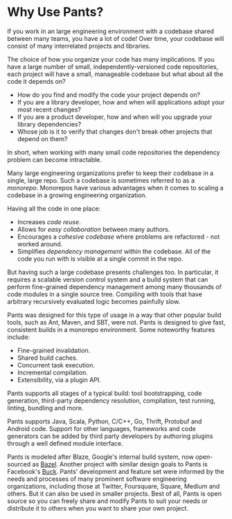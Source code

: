 Why Use Pants?
==============

If you work in an large engineering environment with a codebase shared
between many teams, you have a lot of code!  Over time, your codebase
will consist of many interrelated projects and libraries.

The choice of how you organize your code has many implications.  If
you have a large number of small, independently-versioned code
repositories, each project will have a small, manageable codebase but
what about all the code it depends on?

+ How do you find and modify the code your project depends on?
+ If you are a library developer, how and when will applications adopt
your most recent changes?
+ If you are a product developer, how and when will you upgrade your
  library dependencies?
+ Whose job is it to verify that changes don't break other projects
  that depend on them?

In short, when working with many small code repositories the
dependency problem can become intractable.

Many large engineering organizations prefer to keep their codebase in
a single, large repo.  Such a codebase is sometimes referred to as a
_monorepo_.  Monorepos have various advantages when it comes to
scaling a codebase in a growing engineering organization.

 Having all the code in one place:

+ Increases *code reuse*.
+ Allows for *easy collaboration* between many authors.
+ Encourages a *cohesive codebase* where problems are refactored - not worked around.
+ Simplifies *dependency management* within the codebase.   All of the
code you run with is visible at a single commit in the repo.

But having such a large codebase presents challenges too.    In
particular, it requires a scalable version control system and a build
system that can perform fine-grained dependency management among many
thousands of code modules in a single source tree.  Compiling with
tools that have arbitrary recursively evaluated logic becomes
painfully slow.

Pants was designed for this type of usage in a way that other popular build tools, such as
Ant, Maven, and SBT, were not. Pants is designed to give fast,
consistent builds in a monorepo environment.  Some noteworthy features
include:

+ Fine-grained invalidation.
+ Shared build caches.
+ Concurrent task execution.
+ Incremental compilation.
+ Extensibility, via a plugin API.

Pants supports all stages of a typical build: tool bootstrapping, code
generation, third-party dependency resolution, compilation, test
running, linting, bundling and more.

Pants supports Java, Scala, Python, C/C++, Go, Thrift, Protobuf and Android code.
Support for other languages, frameworks and code generators can
be added by third party developers by authoring plugins through a well
defined module interface.

Pants is modeled after Blaze, Google's internal build system, now open-sourced as [Bazel](http://bazel.io/).
Another project with similar design goals to Pants is Facebook's [Buck](https://buckbuild.com/).
Pants' development and feature set were informed by the needs and
processes of many prominent software engineering organizations,
including those at Twitter, Foursquare, Square, Medium and others.
But it can also be used in smaller projects.  Best of all, Pants is
open source so you can freely share and modify Pants to suit your
needs or distribute it to others when you want to share your own
project.

